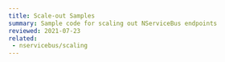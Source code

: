 ```yaml
---
title: Scale-out Samples
summary: Sample code for scaling out NServiceBus endpoints
reviewed: 2021-07-23
related:
 - nservicebus/scaling
---
```

